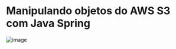 
# Manipulando objetos do AWS S3 com Java Spring
![image](https://github.com/user-attachments/assets/9fba376a-703c-4b30-a364-82dac5c6baaf)

